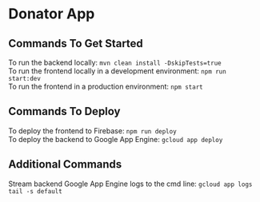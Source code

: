 # Donator App

## Commands To Get Started
To run the backend locally: `mvn clean install -DskipTests=true`
<br>
To run the frontend locally in a development environment: `npm run start:dev`
<br>
To run the frontend in a production environment: `npm start`

## Commands To Deploy
To deploy the frontend to Firebase: `npm run deploy`
<br>
To deploy the backend to Google App Engine: `gcloud app deploy`

## Additional Commands
Stream backend Google App Engine logs to the cmd line: `gcloud app logs tail -s default`